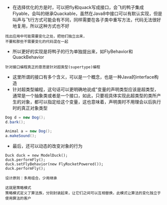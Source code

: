 - 在选择优化的方是时，可以把fly和quack写成接口，会飞的鸭子集成Flyable，会叫的继承Quackable，虽然在Java8中接口可以有默认实现，但是叫声与飞行方式可能会有不同，同样需要在各子类中重写方法，代码无法很好地复用，所以这种方式也不好


```text
找出应用中可能需要变化之处，把他们独立出来，
不要和那些不需要变化的代码混在一起
```

- 所以更好的实现是将鸭子的行为单独提出来，如FlyBehavior和QuackBehavior

```text
针对接口编程真正的意思是针对超类型(supertype)编程
```
- 这里所谓的接口有多个含义，可以是一个概念，也是一种Java的interface构造
- 针对超类型编程，这句话可以更明确地说成"变量的声明类型应该是超类型，通常是一个抽象类或者是一个接口，如此，只要视具体实现此超类型的类所产生的对象，都可以指定给这个变量，这也意味着，声明类时不用理会以后执行时的真正对象类型

```java
Dog d = new Dog();
d.bark();

Animal a = new Dog();
a.makeSound();
```

- 最后，还可以动态的改变对象的行为
```
Duck duck = new ModelDuck();
duck.performFly();
duck.setFlyBehavior(new FlyRocketPowered());
duck.performFly();
```

```text
设计原则：多用组合，少用继承

这就是策略模式
策略模式定义了算法族，分别封装起来，让它们之间可以互相替换，此模式让算法的变化独立于使用算法的客户
```